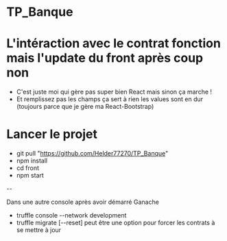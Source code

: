 # TP_Banque
 
L'intéraction avec le contrat fonction mais l'update du front après coup non
===
- C'est juste moi qui gère pas super bien React mais sinon ça marche ! 
- Et remplissez pas les champs ça sert à rien les values sont en dur (toujours parce que je gère ma React-Bootstrap)

Lancer le projet
=== 

- git pull "https://github.com/Helder77270/TP_Banque"
- npm install
- cd front
- npm start

--

Dans une autre console après avoir démarré Ganache

- truffle console --network development
- truffle migrate [--reset] peut être une option pour forcer les contrats à se mettre à jour